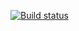 [![Build status](https://ci.appveyor.com/api/projects/status/a66nim1i9u9dqycf/branch/master?svg=true)](https://ci.appveyor.com/project/kaymak94/auqahometusk2-3-1-7583r/branch/master)

